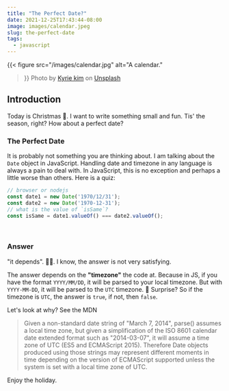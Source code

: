 ```yaml
---
title: "The Perfect Date?"
date: 2021-12-25T17:43:44-08:00
image: images/calendar.jpeg
slug: the-perfect-date
tags:
  - javascript
---
```


{{< figure
    src="/images/calendar.jpg"
    alt="A calendar."
>}}
Photo by [Kyrie kim](https://unsplash.com/@kyrie3) on [Unsplash](https://unsplash.com/)
  

## Introduction


Today is Christmas 🎄. I want to write something small and fun. Tis' the season, right? How about a perfect date? 


### The Perfect Date

It is probably not something you are thinking about. I am talking about the `Date` object in JavaScript. Handling date and timezone in any language is always a pain to deal with. In JavaScript, this is no exception and perhaps a little worse than others. Here is a quiz:

```js
// browser or nodejs
const date1 = new Date('1970/12/31');
const date2 = new Date('1970-12-31');
// what is the value of `isSame`?
const isSame = date1.valueOf() === date2.valueOf();
```

&nbsp;

### Answer


"it depends". 🤷‍♀️. I know, the answer is not very satisfying.


The answer depends on the **"timezone"** the code at. Because in JS, if you have the format `YYYY/MM/DD`, it will be parsed to your local timezone. But with `YYYY-MM-DD`, it will be parsed to the `UTC` timezone. 🎉 Surprise? So if the timezone is `UTC`, the answer is `true`, if not, then `false`.


Let's look at why? See the MDN
> Given a non-standard date string of "March 7, 2014", parse() assumes a local time zone, but given a simplification of the ISO 8601 calendar date extended format such as "2014-03-07", it will assume a time zone of UTC (ES5 and ECMAScript 2015). Therefore Date objects produced using those strings may represent different moments in time depending on the version of ECMAScript supported unless the system is set with a local time zone of UTC.


Enjoy the holiday.
